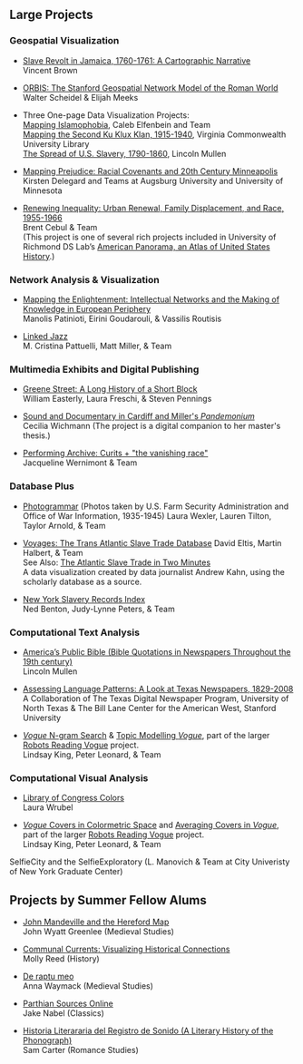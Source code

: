 ## Large Projects

### Geospatial Visualization
 
* [Slave Revolt in Jamaica, 1760-1761: A Cartographic Narrative](http://revolt.axismaps.com/)  
Vincent Brown
 
* [ORBIS: The Stanford Geospatial Network Model of the Roman World](http://orbis.stanford.edu/)  
Walter Scheidel & Elijah Meeks
 
* Three One-page Data Visualization Projects:  
[Mapping Islamophobia](http://mappingislamophobia.org/), Caleb Elfenbein and Team  
[Mapping the Second Ku Klux Klan, 1915-1940](https://labs.library.vcu.edu/klan/), Virginia Commonwealth University Library  
[The Spread of U.S. Slavery, 1790-1860](https://lincolnmullen.com/projects/slavery/), Lincoln Mullen
 
* [Mapping Prejudice: Racial Covenants and 20th Century Minneapolis](https://www.mappingprejudice.org/)  
Kirsten Delegard and Teams at Augsburg University and University of Minnesota

* [Renewing Inequality: Urban Renewal, Family Displacement, and Race, 1955-1966](https://dsl.richmond.edu/panorama/renewal/#view=0/0/1&viz=cartogram)  
Brent Cebul & Team  
(This project is one of several rich projects included in University of Richmond DS Lab’s [American Panorama, an Atlas of United States History](https://dsl.richmond.edu/panorama/).)


### Network Analysis & Visualization
 
* [Mapping the Enlightenment: Intellectual Networks and the Making of Knowledge in European Periphery](https://mapping-the-enlightenment.org/)  
Manolis Patinioti, Eirini Goudarouli, & Vassilis Routisis

* [Linked Jazz](https://linkedjazz.org/)  
M. Cristina Pattuelli, Matt Miller, & Team
 
### Multimedia Exhibits and Digital Publishing
 
* [Greene Street: A Long History of a Short Block](http://www.greenestreet.nyc/)  
William Easterly, Laura Freschi, & Steven Pennings 

* [Sound and Documentary in Cardiff and Miller's *Pandemonium*](http://scalar.usc.edu/works/pandemonium/index)  
Cecilia Wichmann (The project is a digital companion to her master's thesis.)

* [Performing Archive: Curits + "the vanishing race"](http://scalar.usc.edu/works/performingarchive/index)  
Jacqueline Wernimont & Team
 
### Database Plus
 
* [Photogrammar](http://photogrammar.yale.edu/) (Photos taken by U.S. Farm Security Administration and Office of War Information, 1935-1945)
Laura Wexler, Lauren Tilton, Taylor Arnold, & Team

* [Voyages: The Trans Atlantic Slave Trade Database](http://www.slavevoyages.org/)
David Eltis, Martin Halbert, & Team  
See Also: [The Atlantic Slave Trade in Two Minutes](http://www.slate.com/articles/life/the_history_of_american_slavery/2015/06/animated_interactive_of_the_history_of_the_atlantic_slave_trade.html)  
A data visualization created by data journalist Andrew Kahn, using the scholarly database as a source.

* [New York Slavery Records Index](https://nyslavery.commons.gc.cuny.edu/)  
Ned Benton, Judy-Lynne Peters, & Team
 
### Computational Text Analysis 
 
* [America’s Public Bible (Bible Quotations in Newspapers Throughout the 19th century)](http://americaspublicbible.org/)  
Lincoln Mullen
 
* [Assessing Language Patterns: A Look at Texas Newspapers, 1829-2008](http://language.mappingtexts.org/)  
A Collaboration of The Texas Digital Newspaper Program, University of North Texas &
The Bill Lane Center for the American West, Stanford University

* [*Vogue* N-gram Search](http://bookworm.library.yale.edu/) & [Topic Modelling *Vogue*](http://dh.library.yale.edu/projects/vogue/topics/), part of the larger [Robots Reading Vogue](http://dh.library.yale.edu/projects/vogue/) project.  
Lindsay King, Peter Leonard, & Team

### Computational Visual Analysis

* [Library of Congress Colors](https://loc-colors.glitch.me/)  
Laura Wrubel

* [*Vogue* Covers in Colormetric Space](http://dh.library.yale.edu/projects/vogue/colormetricspace/) and [Averaging Covers in *Vogue*](http://dh.library.yale.edu/projects/vogue/coveraverages/), part of the larger [Robots Reading Vogue](http://dh.library.yale.edu/projects/vogue/) project.  
Lindsay King, Peter Leonard, & Team

SelfieCity and the SelfieExploratory (L. Manovich & Team at City Univeristy of New York Graduate Center)

## Projects by Summer Fellow Alums

* [John Mandeville and the Hereford Map](http://historiacartarum.org/john-mandeville-and-the-hereford-map-2/what-are-you/)  
John Wyatt Greenlee (Medieval Studies)

* [Communal Currents: Visualizing Historical Connections](https://communalcurrents.org/)  
Molly Reed (History)

* [De raptu meo](http://chaumpaigne.org/)  
Anna Waymack (Medieval Studies)

* [Parthian Sources Online](http://parthiansources.com/)  
Jake Nabel (Classics)

* [Historia Literararia del Registro de Sonido (A Literary History of the Phonograph)](http://scalar.usc.edu/works/literary-history-of-the-phonograph/index)  
Sam Carter (Romance Studies)
